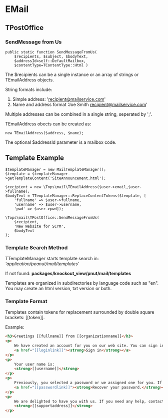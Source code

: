 # EMail

## TPostOffice

### SendMessage from Us

```phpt
public static function SendMessageFromUs(
    $recipients, $subject, $bodyText, 
    $addressId=self::DefaultMailbox, 
    $contentType=TContentType::Html ) 
```
The $recipients can be a single instance or an array of strings or TEmailAddress objects.

String formats include:
1. Simple address: 'recipient@mailservice.com'
2. Name and address format 'Joe Smith <recipient@mailservice.com>'

Multiple addresses can be combined in a single string, seperated by ';'.

TEmailAddress obects can be created as:
```phpt
new TEmailAddress($address, $name);
```
The optional $addressId parameter is a mailbox code.



## Template Example
```phpt
$templateManager = new MailTemplateManager();
$template = $templateManager->getTemplateContent('SiteAnnouncement.html');

$recipient = new \Tops\mail\TEmailAddress($user->email,$user->fullname);
$bodyText = TTemplateManager::ReplaceContentTokens($template, [
    'fullname' => $user->fullname,
    'username' => $user->username,
    'pwd' => $user->pwd]);
    
\Tops\mail\TPostOffice::SendMessageFromUs(
    $recipient,
    'New Website for SCYM',
    $bodyText
);
```
### Template Search Method
TTemplateManager starts template search in: *'application/peanut/mail/templates'*

If not found: **packages/knockout_view/pnut/mail/templates**

Templates are organized in subdirectories by language code such as "en".
You may create an html version, txt version or both.

### Template Format
Templates contain tokens for replacement surrounded by double square brackets: [[token]].

Example:
```html
<h3>Greetings [[fullname]] from [[organizationname]]</h3>
<p>
    We have created an account for you on our web site. You can sign in here:
    <a href="[[loginlink]]"><strong>Sign in</strong></a>
</p>
<p>
    Your user name is:
    <strong>[[username]]</strong>
</p>
<p>
    Previously, you selected a password or we assigned one for you. If you don't know what it is, go here:<br>
    <a href="[[passwordlink]]"><strong>Recover your password.</strong></a>
</p>
<p>
    We are delighted to have you with us. If you need any help, contact our web support at:<br>
    <strong>[[supportaddress]]</strong>
</p>
```

